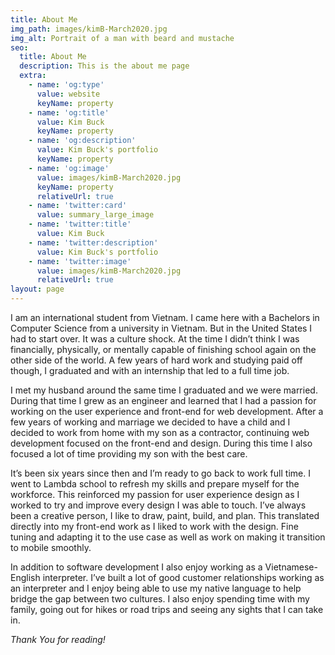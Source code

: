```yaml
---
title: About Me
img_path: images/kimB-March2020.jpg
img_alt: Portrait of a man with beard and mustache
seo:
  title: About Me
  description: This is the about me page
  extra:
    - name: 'og:type'
      value: website
      keyName: property
    - name: 'og:title'
      value: Kim Buck
      keyName: property
    - name: 'og:description'
      value: Kim Buck's portfolio
      keyName: property
    - name: 'og:image'
      value: images/kimB-March2020.jpg
      keyName: property
      relativeUrl: true
    - name: 'twitter:card'
      value: summary_large_image
    - name: 'twitter:title'
      value: Kim Buck
    - name: 'twitter:description'
      value: Kim Buck's portfolio
    - name: 'twitter:image'
      value: images/kimB-March2020.jpg
      relativeUrl: true
layout: page
---
```

I am an international student from Vietnam. I came here with a Bachelors in Computer Science from a university in Vietnam. But in the United States I had to start over. It was a culture shock. At the time I didn’t think I was financially, physically, or mentally capable of finishing school again on the other side of the world. A few years of hard work and studying paid off though, I graduated and with an internship that led to a full time job.

I met my husband around the same time I graduated and we were married. During that time I grew as an engineer and learned that I had a passion for working on the user experience and front-end for web development. After a few years of working and marriage we decided to have a child and I decided to work from home with my son as a contractor, continuing web development focused on the front-end and design. During this time I also focused a lot of time providing my son with the best care.

It’s been six years since then and I’m ready to go back to work full time. I went to Lambda school to refresh my skills and prepare myself for the workforce. This reinforced my passion for user experience design as I worked to try and improve every design I was able to touch. I’ve always been a creative person, I like to draw, paint, build, and plan. This translated directly into my front-end work as I liked to work with the design. Fine tuning and adapting it to the use case as well as work on making it transition to mobile smoothly.

In addition to software development I also enjoy working as a Vietnamese-English interpreter. I’ve built a lot of good customer relationships working as an interpreter and I enjoy being able to use my native language to help bridge the gap between two cultures. I also enjoy spending time with my family, going out for hikes or road trips and seeing any sights that I can take in.

*Thank You for reading!*
